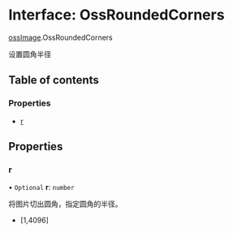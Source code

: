 # Interface: OssRoundedCorners

[ossImage](../wiki/ossImage).OssRoundedCorners

设置圆角半径

## Table of contents

### Properties

- [r](../wiki/ossImage.OssRoundedCorners#r)

## Properties

### r

• `Optional` **r**: `number`

将图片切出圆角，指定圆角的半径。
- [1,4096]
